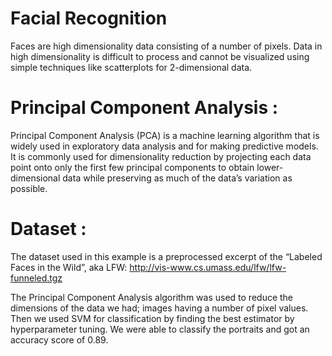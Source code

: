 # Facial Recognition
Faces are high dimensionality data consisting of a number of pixels. 
Data in high dimensionality is difficult to process and cannot be visualized using simple techniques like scatterplots for 2-dimensional data.

# Principal Component Analysis :
Principal Component Analysis (PCA) is a machine learning algorithm that is widely used in exploratory data 
analysis and for making predictive models. It is commonly used for dimensionality reduction by projecting each data point
onto only the first few principal components to obtain lower-dimensional data while preserving as much of the data’s variation as possible.

# Dataset :
The dataset used in this example is a preprocessed excerpt of the “Labeled Faces in the Wild”, aka LFW:
http://vis-www.cs.umass.edu/lfw/lfw-funneled.tgz

The Principal Component Analysis algorithm was used to reduce the dimensions of the data we had; images having a number of pixel values.
Then we used SVM for classification by finding the best estimator by hyperparameter tuning. We were able to classify the portraits and got an accuracy score of 0.89.


